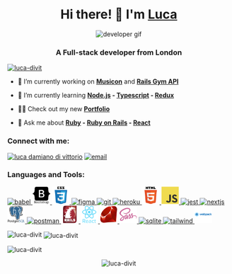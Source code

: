 <!-- <img src="https://media.licdn.com/dms/image/C5616AQE8CW8nnJLhcg/profile-displaybackgroundimage-shrink_350_1400/0/1655891173422?e=1684972800&v=beta&t=ogdjTyt7xv7PmdMB-FfZ0dyb3aR4COQrVhgOo-GQW0c"> -->

<h1 align="center">Hi there! 👋 I'm <a href="https://www.lucadivittorio.com" target="_blank">Luca</a></h1>
<p align="center"><img src="https://external-content.duckduckgo.com/iu/?u=https%3A%2F%2F143.dk%2Finfo%2Fimg%2Ffast_web_developer.gif&f=1&nofb=1&ipt=24ec06e7a9438cbec4e2c3a344b6e7a160d0a40d1b49a68275e427ec20a4c12d&ipo=images" alt="developer gif" /></p>
<h3 align="center">A Full-stack developer from London</h3>

<p align="left"> <a href="https://github.com/ryo-ma/github-profile-trophy"><img src="https://github-profile-trophy.vercel.app/?username=luca-divit" alt="luca-divit" /></a> </p>

- 🔭 I’m currently working on **<a href="https://github.com/L3monJuic3/Musicon">Musicon</a>** and **<a href="https://github.com/Luca-Divit/rails-gym-api">Rails Gym API</a>**

- 🌱 I’m currently learning **<a href="https://nodejs.org/">Node.js</a> - <a href="https://www.typescriptlang.org/">Typescript</a> - <a href="https://redux.js.org/">Redux<a/>**

- 👨‍💻 Check out my new **<a href="https://lucadivittorio.com">Portfolio</a>**

- 💬 Ask me about **<a href="https://www.ruby-lang.org/">Ruby</a> - <a href="https://rubyonrails.org/">Ruby on Rails</a> - <a href="https://react.dev/">React</a>**

<h3 align="left">Connect with me:</h3>
<p align="left">
<a href="https://www.linkedin.com/in/di-vittorio/" target="blank"><img align="top" src="https://raw.githubusercontent.com/rahuldkjain/github-profile-readme-generator/master/src/images/icons/Social/linked-in-alt.svg" alt="luca damiano di vittorio" height="30" width="40" /></a>
<a href="malito:luca.div@hotmail.com"><img align="top" src="https://user-images.githubusercontent.com/101739694/232300076-1c58b934-404f-4212-b7ec-5f19fc07ac67.png" alt="email" height="40" width="40" /></a>
</p>

<h3 align="left">Languages and Tools:</h3>
<p align="left"> <a href="https://babeljs.io/" target="_blank" rel="noreferrer"> <img src="https://www.vectorlogo.zone/logos/babeljs/babeljs-icon.svg" alt="babel" width="40" height="40"/> </a> <a href="https://getbootstrap.com" target="_blank" rel="noreferrer"> <img src="https://raw.githubusercontent.com/devicons/devicon/master/icons/bootstrap/bootstrap-plain-wordmark.svg" alt="bootstrap" width="40" height="40"/> </a> <a href="https://www.w3schools.com/css/" target="_blank" rel="noreferrer"> <img src="https://raw.githubusercontent.com/devicons/devicon/master/icons/css3/css3-original-wordmark.svg" alt="css3" width="40" height="40"/> </a> <a href="https://www.figma.com/" target="_blank" rel="noreferrer"> <img src="https://www.vectorlogo.zone/logos/figma/figma-icon.svg" alt="figma" width="40" height="40"/> </a> <a href="https://git-scm.com/" target="_blank" rel="noreferrer"> <img src="https://www.vectorlogo.zone/logos/git-scm/git-scm-icon.svg" alt="git" width="40" height="40"/> </a> <a href="https://heroku.com" target="_blank" rel="noreferrer"> <img src="https://www.vectorlogo.zone/logos/heroku/heroku-icon.svg" alt="heroku" width="40" height="40"/> </a> <a href="https://www.w3.org/html/" target="_blank" rel="noreferrer"> <img src="https://raw.githubusercontent.com/devicons/devicon/master/icons/html5/html5-original-wordmark.svg" alt="html5" width="40" height="40"/> </a> <a href="https://developer.mozilla.org/en-US/docs/Web/JavaScript" target="_blank" rel="noreferrer"> <img src="https://raw.githubusercontent.com/devicons/devicon/master/icons/javascript/javascript-original.svg" alt="javascript" width="40" height="40"/> </a> <a href="https://jestjs.io" target="_blank" rel="noreferrer"> <img src="https://www.vectorlogo.zone/logos/jestjsio/jestjsio-icon.svg" alt="jest" width="40" height="40"/> </a> <a href="https://nextjs.org/" target="_blank" rel="noreferrer"> <img src="https://cdn.worldvectorlogo.com/logos/nextjs-2.svg" alt="nextjs" width="40" height="40"/> </a> <a href="https://www.postgresql.org" target="_blank" rel="noreferrer"> <img src="https://raw.githubusercontent.com/devicons/devicon/master/icons/postgresql/postgresql-original-wordmark.svg" alt="postgresql" width="40" height="40"/> </a> <a href="https://postman.com" target="_blank" rel="noreferrer"> <img src="https://www.vectorlogo.zone/logos/getpostman/getpostman-icon.svg" alt="postman" width="40" height="40"/> </a> <a href="https://rubyonrails.org" target="_blank" rel="noreferrer"> <img src="https://raw.githubusercontent.com/devicons/devicon/master/icons/rails/rails-original-wordmark.svg" alt="rails" width="40" height="40"/> </a> <a href="https://reactjs.org/" target="_blank" rel="noreferrer"> <img src="https://raw.githubusercontent.com/devicons/devicon/master/icons/react/react-original-wordmark.svg" alt="react" width="40" height="40"/> </a> <a href="https://www.ruby-lang.org/en/" target="_blank" rel="noreferrer"> <img src="https://raw.githubusercontent.com/devicons/devicon/master/icons/ruby/ruby-original.svg" alt="ruby" width="40" height="40"/> </a> <a href="https://sass-lang.com" target="_blank" rel="noreferrer"> <img src="https://raw.githubusercontent.com/devicons/devicon/master/icons/sass/sass-original.svg" alt="sass" width="40" height="40"/> </a> <a href="https://www.sqlite.org/" target="_blank" rel="noreferrer"> <img src="https://www.vectorlogo.zone/logos/sqlite/sqlite-icon.svg" alt="sqlite" width="40" height="40"/> </a> <a href="https://tailwindcss.com/" target="_blank" rel="noreferrer"> <img src="https://www.vectorlogo.zone/logos/tailwindcss/tailwindcss-icon.svg" alt="tailwind" width="40" height="40"/> </a> <a href="https://webpack.js.org" target="_blank" rel="noreferrer"> <img src="https://raw.githubusercontent.com/devicons/devicon/d00d0969292a6569d45b06d3f350f463a0107b0d/icons/webpack/webpack-original-wordmark.svg" alt="webpack" width="40" height="40"/> </a> </p>

<p><img align="left" src="https://github-readme-stats.vercel.app/api/top-langs?username=luca-divit&show_icons=true&locale=en&layout=compact" alt="luca-divit" /></p>

<p>&nbsp;<img align="center" src="https://github-readme-stats.vercel.app/api?username=luca-divit&show_icons=true&locale=en" alt="luca-divit" /></p>

<p><img align="center" src="https://github-readme-streak-stats.herokuapp.com/?user=luca-divit&" alt="luca-divit" /></p>

<p align="center"> <img src="https://komarev.com/ghpvc/?username=luca-divit&label=Visitors&color=0e75b6&style=flat" alt="luca-divit" /> </p>
